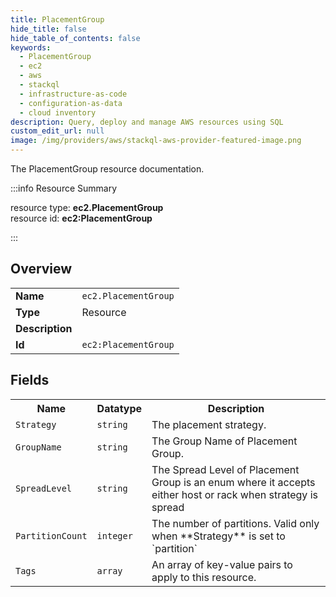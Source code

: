 ```yaml
---
title: PlacementGroup
hide_title: false
hide_table_of_contents: false
keywords:
  - PlacementGroup
  - ec2
  - aws
  - stackql
  - infrastructure-as-code
  - configuration-as-data
  - cloud inventory
description: Query, deploy and manage AWS resources using SQL
custom_edit_url: null
image: /img/providers/aws/stackql-aws-provider-featured-image.png
---
```

The PlacementGroup resource documentation.

:::info Resource Summary

<div class="row">
<div class="providerDocColumn">
<span>resource type:&nbsp;<b>ec2.PlacementGroup</b></span><br />
<span>resource id:&nbsp;<b>ec2:PlacementGroup</b></span><br />
</div>
</div>

:::

## Overview
<table><tbody>
<tr><td><b>Name</b></td><td><code>ec2.PlacementGroup</code></td></tr>
<tr><td><b>Type</b></td><td>Resource</td></tr>
<tr><td><b>Description</b></td><td></td></tr>
<tr><td><b>Id</b></td><td><code>ec2:PlacementGroup</code></td></tr>
</tbody></table>

## Fields
<table><tbody>
<tr><th>Name</th><th>Datatype</th><th>Description</th></tr>
<tr><td><code>Strategy</code></td><td><code>string</code></td><td>The placement strategy.</td></tr><tr><td><code>GroupName</code></td><td><code>string</code></td><td>The Group Name of Placement Group.</td></tr><tr><td><code>SpreadLevel</code></td><td><code>string</code></td><td>The Spread Level of Placement Group is an enum where it accepts either host or rack when strategy is spread</td></tr><tr><td><code>PartitionCount</code></td><td><code>integer</code></td><td>The number of partitions. Valid only when **Strategy** is set to `partition`</td></tr><tr><td><code>Tags</code></td><td><code>array</code></td><td>An array of key-value pairs to apply to this resource.</td></tr>
</tbody></table>
